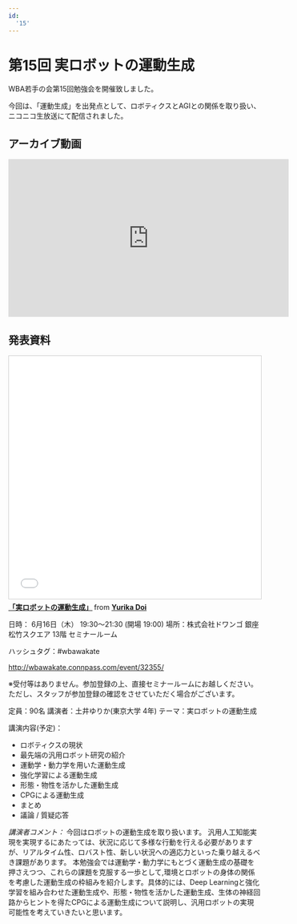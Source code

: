 ```yaml
---
id:
  '15'
---
```


# 第15回 実ロボットの運動生成

WBA若手の会第15回勉強会を開催致しました。

今回は、「運動生成」を出発点として、ロボティクスとAGIとの関係を取り扱い、ニコニコ生放送にて配信されました。

## アーカイブ動画

<iframe width="560" height="315" src="https://www.youtube.com/embed/rKjhPr1y0xw" frameborder="0" allowfullscreen></iframe>

## 発表資料

<iframe src="//www.slideshare.net/slideshow/embed_code/key/iEeHnyJC2Ps0O3" width="595" height="485" frameborder="0" marginwidth="0" marginheight="0" scrolling="no" style="border:1px solid #CCC; border-width:1px; margin-bottom:5px; max-width: 100%;" allowfullscreen> </iframe> <div style="margin-bottom:5px"> <strong> <a href="//www.slideshare.net/YurikaDoi/doi-63126093" title="「実ロボットの運動生成」" target="_blank">「実ロボットの運動生成」</a> </strong> from <strong><a target="_blank" href="https://www.slideshare.net/YurikaDoi">Yurika Doi</a></strong> </div>


日時： 6月16日（木） 19:30～21:30 (開場 19:00)
場所：株式会社ドワンゴ 銀座松竹スクエア 13階 セミナールーム

ハッシュタグ：#wbawakate

http://wbawakate.connpass.com/event/32355/

※受付等はありません。参加登録の上、直接セミナールームにお越しください。ただし、スタッフが参加登録の確認をさせていただく場合がございます。

定員：90名
講演者：土井ゆりか(東京大学 4年)
テーマ：実ロボットの運動生成

講演内容(予定)：
- ロボティクスの現状
- 最先端の汎用ロボット研究の紹介
- 運動学・動力学を用いた運動生成
- 強化学習による運動生成
- 形態・物性を活かした運動生成
- CPGによる運動生成
- まとめ
- 議論 / 質疑応答

_講演者コメント：_
今回はロボットの運動生成を取り扱います。
汎用人工知能実現を実現するにあたっては、状況に応じて多様な行動を行える必要がありますが、リアルタイム性、ロバスト性、新しい状況への適応力といった乗り越えるべき課題があります。
本勉強会では運動学・動力学にもとづく運動生成の基礎を押さえつつ、これらの課題を克服する一歩として,環境とロボットの身体の関係を考慮した運動生成の枠組みを紹介します。具体的には、Deep Learningと強化学習を組み合わせた運動生成や、形態・物性を活かした運動生成、生体の神経回路からヒントを得たCPGによる運動生成について説明し、汎用ロボットの実現可能性を考えていきたいと思います。